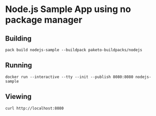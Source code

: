 # Node.js Sample App using no package manager

## Building

`pack build nodejs-sample --buildpack paketo-buildpacks/nodejs`

## Running

`docker run --interactive --tty --init --publish 8080:8080 nodejs-sample`

## Viewing

`curl http://localhost:8080`
